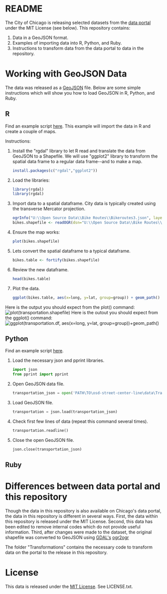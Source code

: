 README
======
The City of Chicago is releasing selected datasets from the [data portal](http://data.cityofchicago.org, 'Chicago Data Portal') under the MIT License (see below). This repository contains:
1. Data in a GeoJSON format.
2. Examples of importing data into R, Python, and Ruby.
3. Instructions to transform data from the data portal to data in the repository.

Working with GeoJSON Data
=========================
The data was released as a [GeoJSON](http://www.geojson.org/geojson-spec.html) file. Below are some simple instructions which will show you how to load GeoJSON in R, Python, and Ruby.

R
---
Find an example script [here](https://github.com/Chicago/osd-street-center-line/blob/master/examples/Importing%20GeoJSON%20R%20Demo.R, 'Importing GeoJSON data to R'). This example will import the data in R and create a couple of maps.

Instructions:
1. Install the "rgdal" library to let R read and translate the data from GeoJSON to a Shapefile. We will use "ggplot2" library to transform the spatial data frame to a regular data frame--and to make a map.
    ```r
    install.packages(c("rgdal","ggplot2"))
    ```
2. Load the libraries:
    ```r
    library(rgdal)
    library(rgdal)
    ```
3. Import data to a spatial dataframe. City data is typically created using the transverse Mercator projection.
    ```r
    ogrInfo("U:\\Open Source Data\\Bike Routes\\Bikeroutes3.json", layer="OGRGeoJSON")
    bikes.shapefile <- readOGR(dsn="U:\\Open Source Data\\Bike Routes\\Bikeroutes3.json", layer="OGRGeoJSON", p4s="+proj=tmerc +ellps=WGS84")
    ```
4. Ensure the map works:
    ```r
    plot(bikes.shapefile)
    ```
5. Lets convert the spatial dataframe to a typical dataframe.
    ```r
    bikes.table <- fortify(bikes.shapefile)
    ```
6. Review the new dataframe.
    ```r
    head(bikes.table)
    ```
7. Plot the data.
    ```r
    ggplot(bikes.table, aes(x=long, y=lat, group=group)) + geom_path()
    ```
Here is the output you should expect from the plot() command:
![plot(transportation.shapefile)](https://github.com/Chicago/osd-street-center-line/blob/master/examples/R-plot-street-center-lines.png)
Here is the outout you should expect from the ggplot() command:
![ggplot(transportation.df, aes(x=long, y=lat, group=group))+geom_path()](https://github.com/Chicago/osd-street-center-line/blob/master/examples/R-ggplot-street-center-lines.png)
    
Python
------
Find an example script [here](https://github.com/Chicago/osd-street-center-line/blob/master/examples/Importing%20GeoJSON%20Python%20Demo.py, 'Importing GeoJSON data to Python Demo').

1. Load the necessary json and pprint libraries.
	```python
	import json
	from pprint import pprint
	```
2. Open GeoJSON data file.
	```python
	transportation_json = open('PATH\TO\osd-street-center-line\data\Transportation.json', 'r')
	```
3. Load GeoJSON file.
	```python
	transportation = json.load(transportation_json)
	```
4. Check first few lines of data (repeat this command several times).
	```python
	transportation.readline()
	```
5. Close the open GeoJSON file.
	```python
	json.close(transportation_json)
	```

Ruby
----


Differences between data portal and this repository
===================================================
Though the data in this repository is also available on Chicago's data portal, the data in this repository is different in several ways. First, the data within this repository is released under the MIT License. Second, this data has been edited to remove internal codes which do not provide useful information. Third, after changes were made to the dataset, the original shapefile was converted to GeoJSON using [GDAL's](http://www.gdal.org/, 'Geospatial Data Abstraction Library') [ogr2ogr](http://www.gdal.org/ogr2ogr.html)

The folder "Transformations" contains the necessary code to transform data on the portal to the release in this repository.

License
=======
This data is released under the [MIT License](http://opensource.org/licenses/MIT, 'MIT License'). See LICENSE.txt.